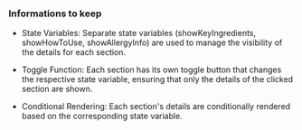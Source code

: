 ### Informations to keep
- State Variables: Separate state variables (showKeyIngredients, showHowToUse, showAllergyInfo) are used to manage the visibility of the details for each section.

- Toggle Function: Each section has its own toggle button that changes the respective state variable, ensuring that only the details of the clicked section are shown.

- Conditional Rendering: Each section's details are conditionally rendered based on the corresponding state variable.